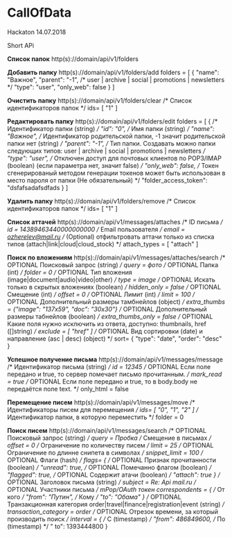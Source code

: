 # CallOfData
Hackaton 14.07.2018

Short APi

**Список папок**
http(s)://domain/api/v1/folders

**Добавить папку**
http(s)://domain/api/v1/folders/add
folders = [
    { 
        "name": "Важное",
        "parent": "-1",
        /* user | archive | social | promotions | newsletters */
        "type": "user",
        "only_web": false
    }
]

**Очистить папку**
http(s)://domain/api/v1/folders/clear /* Список идентификаторов папок */
ids= [
	"1"
]

**Редактировать папку**
http(s)://domain/api/v1/folders/edit 
folders = [
	{
		/* Идентификатор папки (string) */
		"id": "0",
		/* Имя папки (string) */
		"name": "Важное",
		/* Идентификатор родительской папки, -1 значит родительской папки нет (string) */ "parent": "-1",
		/* Тип папки. Создавать можно папки следующих типов: user | archive | social | promotions | newsletters */
		"type": "user",
		/* Отключен доступ для почтовых клиентов по POP3/IMAP (boolean) (если параметра нет, значит false) */
		"only_web": false,
		/* Токен сгенерированый методом генерации токенов может быть использован в место пароля от папки (Не обязательный) */
		"folder_access_token": "dsfafsadafsdfads
	}
]

**Удалить папку**
http(s)://domain/api/v1/folders/remove /* Список идентификаторов папок */
ids= [
	"1"
]

**Список аттачей**
http(s)://domain/api/v1/messages/attaches /* ID письма */
id = 14389463440000000000
/* Email пользователя */
email = ozherelev@mail.ru
/* (Optional) отфильтровать аттачи только из списка типов (attach|link|cloud|cloud_stock) */ attach_types = [
"attach"
]

**Поиск по вложениям**
http(s)://domain/api/v1/messages/attaches/search /* OPTIONAL Поисковый запрос (string) */
query = фото
/* OPTIONAL Папка (int) */
folder = 0
/* OPTIONAL Тип вложения (image|document|audio|video|other) */
type = image
/* OPTIONAL Искать только в скрытых вложениях (boolean) */
hidden_only = false
/* OPTIONAL Смещение (int) */
offset = 0
/* OPTIONAL Лимит (int) */
limit = 100
/* OPTIONAL Дополнительный размеры тамбнейлов (object) */
extra_thumbs = {"image": "137x59", "doc": "30x30"}
/* OPTIONAL Дополнительный размеры табнейлов (boolean) */
extra_thumbs_only = false
/* OPTIONAL Какие поля нужно исключить из ответа, доступно: thumbnails, href ([]string) */ 
exclude = [
"href"
]
/* OPTIONAL Вид сортировки (date) и направление (asc | desc) (object) */
sort= {
"type": "date",
"order": "desc"
}


**Успешное получение письма**
http(s)://domain/api/v1/messages/message
/* Идентификатор письма (string) */
id = 12345
/* OPTIONAL Если поле передано и true, то сервер помечает письмо прочитанным. */ 
mark_read = true
/* OPTIONAL Если поле передано и true, то в body.body не передаётся поле text. */
only_html = false

**Перемещение писем**
http(s)://domain/api/v1/messages/move 
/* Идентификаторы писем для перемещения */ 
ids= [
	"0", "1", "2"
]
/* Идентификатор папки, в которую переместить */
folder = 0


**Поиск писем**
http(s)://domain/api/v1/messages/search /* OPTIONAL Поисковый запрос (string) */
query = Пробка
/* Смещение в письмах */
offset = 0
/* Ограничение по количеству писем */
limit = 25
/* OPTIONAL Ограничение по длинне снипета в символах */ 
snippet_limit = 100
/* OPTIONAL Флаги (hash) */
flags= {
	/* OPTIONAL Признак прочитанности (boolean) */
	"unread": true,
	/* OPTIONAL Помечанно флагом (boolean) */ 
	"flagged": true,
	/* OPTIONAL Содержит атачи (boolean) */ 
	"attach": true
}
/* OPTIONAL Заголовок письма (string) */
subject = Re: Api mail.ru
/* OPTIONAL Участники письма */
mPop/OAuth токен
correspondents = { 
	/* От кого */
	"from": "Путин", 
	/* Кому */ 
	"to": "Обама"
}
/* OPTIONAL Транзакционная категория order|travel|finance|registration|event (string) */
transaction_category = order
/* OPTIONAL Отрезок времени, за который производить поиск */ interval = {
/* С (timestamp) */
"from": 486849600,
/* По (timestamp) */ "
to": 1393444800
}